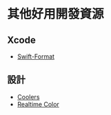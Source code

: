 # 其他好用開發資源

## Xcode

- [Swift-Format](https://github.com/nicklockwood/SwiftFormat)

## 設計

- [Coolers](https://coolors.co/generate)
- [Realtime Color](https://realtimecolors.com/?colors=000000-ffffff-8fb3ff-ebf1ff-d41d6d)
